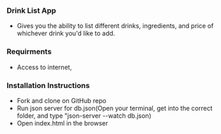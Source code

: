 ### Drink List App
* Gives you the ability to list different drinks, ingredients, and price of whichever drink you'd like to add.

### Requirments
* Access to internet, 

### Installation Instructions
* Fork and clone on GitHub repo
* Run json server for db.json(Open your terminal, get into the correct folder, and type "json-server --watch db.json)
* Open index.html in the browser


